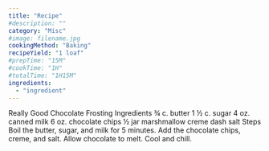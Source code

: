 ```yaml
---
title: "Recipe"
#description: ""
category: "Misc"
#image: filename.jpg
cookingMethod: "Baking"
recipeYield: "1 loaf"
#prepTime: "15M"
#cookTime: "1H"
#totalTime: "1H15M"
ingredients:
  - "ingredient"
---
```


Really Good Chocolate Frosting
Ingredients
¾ c. butter
1 ½ c. sugar
4 oz. canned milk
6 oz. chocolate chips
½ jar marshmallow creme
dash salt
Steps
Boil the butter, sugar, and milk for 5 minutes. Add the chocolate chips, creme, and salt. Allow chocolate to melt.
Cool and chill.